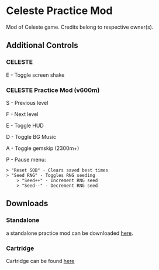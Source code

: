 # Celeste Practice Mod
Mod of Celeste game. Credits belong to respective owner(s).
## Additional Controls
### CELESTE
E - Toggle screen shake
### CELESTE Practice Mod (v600m)
S - Previous level

F - Next level

E - Toggle HUD

D - Toggle BG Music

A - Toggle gemskip (2300m+)

P - Pause menu:

    > "Reset SOB" - Clears saved best times
    > "Seed RNG" - Toggles RNG seeding
        > "Seed++" - Increment RNG seed
        > "Seed--" - Decrement RNG seed
## Downloads
### Standalone
a standalone practice mod can be downloaded [here](https://celesteclassic.github.io/downloads.html).
### Cartridge
Cartridge can be found [here](https://github.com/stevenfelix505/Celeste-Practice-Mod/blob/master/celeste_practice_mod.p8.png)
